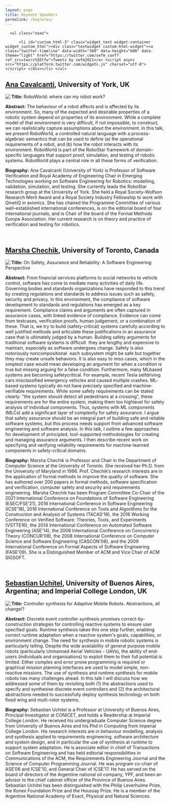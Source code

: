 ```yaml
---
layout: page
title: Keynote Speakers
permalink: /keynotes/
---
```

<div id="secondary" class="widget-area sidey" role="complementary">

      <ul class="xoxo">

          <li id="custom_html-3" class="widget_text widget-container widget_custom_html"><div class="textwidget custom-html-widget"><a class="twitter-timeline" data-width="300" data-height="600" data-theme="light" href="https://twitter.com/sefm_conf?ref_src=twsrc%5Etfw">Tweets by sefm2021</a> <script async src="https://platform.twitter.com/widgets.js" charset="utf-8"></script> </div></li>	</ul>
</div>

<h2><a href="https://www-users.cs.york.ac.uk/~alcc/">Ana Cavalcanti</a>, University of York, UK</h2>

<p><img src="{{ '/assets/ana.jpg' | relative_url }}" class="imageSpeaker" align="left"/></p>

<p><strong>Title:</strong> RoboWorld: where can my robot work?</p>

<p><strong>Abstract:</strong> The behaviour of a robot affects and is affected by its environment.  So, many of the expected and desirable properties of a robotic system depend on properties of its environment. While a complete model of that environment is very difficult, if not impossible, to construct, we can realistically capture assumptions about the environment.  In this talk, we present RoboWorld, a controlled natural language with a process-algebraic semantics that can be used to define (a) the operational requirements of a robot, and (b) how the
robot interacts with its environment.  RoboWorld is part of the RoboStar framework of domain-specific languages that support proof, simulation, and testing of robotic systems. RoboWorld plays a central role in all these forms of verification.</p>

<p><strong>Biography:</strong> Ana Cavalcanti (University of York) is Professor of Software Verification and Royal Academy of Engineering Chair in Emerging Technologies working on Software Engineering for Robotics: modelling, validation, simulation, and testing. She currently leads the RoboStar research group at the University of York. She held a Royal Society-Wolfson Research Merit Award and a Royal Society Industry Fellowship to work with QinetiQ in avionics. She has chaired the Programme Committee of various well-established international conferences, is on the editorial board of four international journals, and is Chair of the board of the Formal Methods Europe Association. Her current research is on theory and practice of verification and
testing for robotics.</p>

<br>

<h2><a href="http://www.cs.toronto.edu/~chechik/">Marsha Chechik</a>, University of Toronto, Canada</h2>

<p>
<img src="{{ '/assets/chechik.png' | relative_url }}" class="imageSpeaker" align="left"/>
</p><p>
<strong>Title:</strong> On Safety, Assurance and Reliability:  A Software Engineering Perspective
</p><p>
<strong>Abstract:</strong> From financial services platforms to social networks to vehicle control, software has come to mediate many activities of daily life. Governing bodies and standards organizations have responded to this trend by creating regulations and standards to address issues such as safety, security and privacy. In this environment, the compliance of software development to standards and regulations has emerged as a key requirement. Compliance claims and arguments are often captured in assurance cases, with linked evidence of compliance. Evidence can come from testcases, verification proofs, human judgement, or a combination of these. That is, we try to build (safety-critical) systems carefully according to well justified methods and articulate these justifications in an assurance case that is ultimately judged by a human.
Building safety arguments for traditional software systems is difficult ­­ they are lengthy and expensive to maintain, especially as software undergoes change. Safety is also notoriously non­compositional ­­ each subsystem might be safe but together they may create unsafe behaviors. It is also easy to miss cases, which in the simplest case would mean developing an argument for when a condition is true but missing arguing for a false condition. Furthermore, many ML­based systems are becoming safety­critical.  For example, recent Tesla self­driving cars misclassified emergency vehicles and caused multiple crashes. ML­based systems typically do not have precisely specified and machine­verifiable requirements. While some safety requirements can be stated clearly: "the system should detect all pedestrians at a crossing", these requirements are for the entire system, making them too high­level for safety analysis of individual components. Thus, systems with ML components (MLCs) add a significant layer of complexity for safety assurance.
I argue that safety assurance should be an integral part of building safe and reliable software systems, but this process needs support from advanced software engineering and software analysis. In this talk, I outline a few approaches for development of principled, tool-supported methodologies for creating and managing assurance arguments. I then describe recent work on specifying and verifying reliability requirements for machine-learned components in safety-critical domains.
</p><p>
<strong>Biography:</strong> Marsha Chechik is Professor and Chair in the Department of Computer Science at the University of Toronto. She received her Ph.D. from the University of Maryland in 1996. Prof. Chechik’s research interests are in the application of formal methods to improve the quality of software. She has authored over 200 papers in formal methods, software specification and verification, computer safety and security and requirements engineering.  Marsha Chechik has been Program Committee Co-Chair of the 2021 International Conference on Foundations of Software Engineering (ESEC/FSE’21), 2018 International Conference in Software Engineering (ICSE’18), 2016 International Conference on Tools and Algorithms for the Construction and Analysis of Systems (TACAS'16), the 2016 Working Conference on Verified Software: Theories, Tools, and Experiments (VSTTE16), the 2014 International Conference on Automated Software Engineering (ASE'14), the 2008 International Conference on Concurrency Theory (CONCUR'08), the 2008 International Conference on Computer Science and Software Engineering (CASCON'08), and the 2009 International Conference on Formal Aspects of Software Engineering (FASE'09). She is a Distinguished Member of ACM and Vice Chair of ACM SIGSOFT.
</p>

<br>

<h2><a href="https://lafhis.dc.uba.ar/~suchitel">Sebastian Uchitel</a>, University of Buenos Aires, Argentina; and Imperial College London, UK</h2>

<p>
<img src="{{ '/assets/Sebas.jpeg' | relative_url }}" class="imageSpeaker" align="left"/>
</p><p>
<strong>Title:</strong> Controller synthesis for Adaptive Mobile Robots. Abstractions, all change!?</p>
<p>
<strong>Abstract:</strong> Discrete event controller synthesis promises correct-by-construction strategies for controlling reactive systems to ensure user specified goals. Runtime synthesis takes this one step further, enabling correct runtime adaptation when a reactive system's goals, capabilities, or environment change. The need for synthesis in mobile robotic systems is particularly telling. Despite the wide availability of general purpose mobile robots (particularly Unmanned Aerial Vehicles - UAVs), the ability of end-users (individuals and organisations) to exploit them to their full potential is limited. Either complex and error prone programming is required or graphical mission planning interfaces are used to model simple, non-reactive missions.  The use of synthesis and runtime synthesis for mobile robots has many challenges ahead. In this talk I will discuss how we addressed some of them by revisiting both (1) the abstractions used to specify and synthesise discrete event controllers and (2) the architectural abstractions needed to successfully deploy synthesis technology on both fixed wing and multi-rotor systems.</p>
<p>
<strong>Biography:</strong> Sebastian Uchitel is a Professor at University of Buenos Aires, Principal Investigator at CONICET, and holds a Readership at Imperial College London. He received his undergraduate Computer Science degree from University of Buenos Aires and his Phd in Computing from Imperial College London. His research interests are in behaviour modelling, analysis and synthesis applied to requirements engineering, software architecture and system design, and in particular the use of synthesis at runtime to support system adaptation. He is associate editor in chief of Transactions on Software Engineering and has held editorial responsibilities in Communications of the ACM, the Requirements Engineering Journal and the Science of Computer Programming Journal. He was program co-chair of ASE’06 and ICSE’10, and General Chair of ICSE’17. He has served on the board of directors of the Argentine national oil company, YPF, and been an advisor to the chief cabinet officer of the Province of Buenos Aires. Sebastian Uchitel has been distinguished with the Philip Leverhulme Prize, the Konex Foundation Prize and the Houssay Prize. He is a member of the Argentine National Academy of Exact, Physical and Natural Sciences.
</p>
